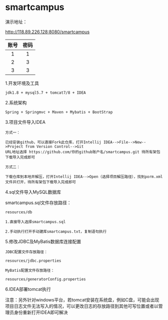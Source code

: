 # smartcampus

演示地址：

   http://118.89.226.128:8080/smartcampus
    
   | 账号 | 密码 | 
   | :-: | :-:| 
   | 1 | 1 | 
   | 2 | 3 | 
   | 3 | 3 |

1.开发环境及工具

    jdk1.8 + mysql5.7 + tomcat7/8 + IDEA
    
2.系统架构

    Spring + Springmvc + Maven + Mybatis + BootStrap   
    
3.项目文件导入IDEA 
    
    方式一：
     
    已经安装github，可以直接Fork此仓库，打开Intellij IDEA-->File-->New-->Project from Version Control-->Git
    URL地址选择 https://github.com/你的github账户名/smartcampus.git 待所有架包下载导入完成即可
        
    方式二：
        
    下载仓库到本地并解压，打开Intellij IDEA-->Open（选择项目解压路径），找到porm.xml文件并打开，待所有架包下载导入完成即可     

4.sql文件导入MySQL数据库
  
   smartcampus.sql文件存放路径：
    
    resources/db 
  
    1.直接导入选择smartcampus.sql
     
    2.手动执行打开手动建库smartcampus.txt，复制语句执行     

5.修改JDBC及MyBatis数据库连接配置

    JDBC配置文件存放路径：
    
    resources/jdbc.properties
   
    MyBatis配置文件存放路径：
        
    resources/generatorConfig.properties

6.IDEA部署tomcat执行

   注意：另外针对windows平台，若tomcat安装在系统盘，例如C盘，可能会出现项目日志文件无法写入的情况，可以更改日志的存放路径到其他可写位置或者以管理员身份重新打开IDEA即可解决

    
    